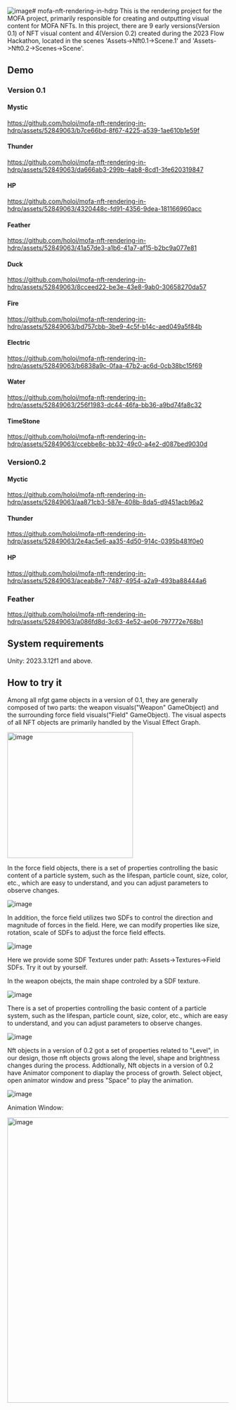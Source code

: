 ![image](https://github.com/holoi/mofa-nft-rendering-in-hdrp/assets/52849063/ef1b5725-7299-4e01-ac72-1858535607d6)# mofa-nft-rendering-in-hdrp
This is the rendering project for the MOFA project, primarily responsible for creating and outputting visual content for MOFA NFTs. In this project, there are 9 early versions(Version 0.1) of NFT visual content and 4(Version 0.2) created during the 2023 Flow Hackathon, located in the scenes 'Assets->Nft0.1->Scene.1' and 'Assets->Nft0.2->Scenes->Scene'.

## Demo
### Version 0.1
#### Mystic


https://github.com/holoi/mofa-nft-rendering-in-hdrp/assets/52849063/b7ce66bd-8f67-4225-a539-1ae610b1e59f


#### Thunder


https://github.com/holoi/mofa-nft-rendering-in-hdrp/assets/52849063/da666ab3-299b-4ab8-8cd1-3fe620319847


#### HP


https://github.com/holoi/mofa-nft-rendering-in-hdrp/assets/52849063/4320448c-fd91-4356-9dea-181166960acc


#### Feather


https://github.com/holoi/mofa-nft-rendering-in-hdrp/assets/52849063/41a57de3-a1b6-41a7-af15-b2bc9a077e81


#### Duck


https://github.com/holoi/mofa-nft-rendering-in-hdrp/assets/52849063/8cceed22-be3e-43e8-9ab0-30658270da57


#### Fire


https://github.com/holoi/mofa-nft-rendering-in-hdrp/assets/52849063/bd757cbb-3be9-4c5f-b14c-aed049a5f84b


#### Electric


https://github.com/holoi/mofa-nft-rendering-in-hdrp/assets/52849063/b6838a9c-0faa-47b2-ac6d-0cb38bc15f69


#### Water


https://github.com/holoi/mofa-nft-rendering-in-hdrp/assets/52849063/256f1983-dc44-46fa-bb36-a9bd74fa8c32


#### TimeStone


https://github.com/holoi/mofa-nft-rendering-in-hdrp/assets/52849063/ccebbe8c-bb32-49c0-a4e2-d087bed9030d



### Version0.2
#### Myctic


https://github.com/holoi/mofa-nft-rendering-in-hdrp/assets/52849063/aa871cb3-587e-408b-8da5-d9451acb96a2


#### Thunder



https://github.com/holoi/mofa-nft-rendering-in-hdrp/assets/52849063/2e4ac5e6-aa35-4d50-914c-0395b481f0e0


#### HP


https://github.com/holoi/mofa-nft-rendering-in-hdrp/assets/52849063/aceab8e7-7487-4954-a2a9-493ba88444a6

### Feather



https://github.com/holoi/mofa-nft-rendering-in-hdrp/assets/52849063/a086fd8d-3c63-4e52-ae06-797772e768b1

## System requirements
Unity: 2023.3.12f1 and above.

## How to try it
Among all nfgt game objects in a version of 0.1, they are generally composed of two parts: the weapon visuals("Weapon" GameObject) and the surrounding force field visuals("Field" GameObject). The visual aspects of all NFT objects are primarily handled by the Visual Effect Graph.

<img width="286" alt="image" src="https://github.com/holoi/mofa-nft-rendering-in-hdrp/assets/52849063/789478da-00ee-42c1-91c4-a5bf6e0d2bbc">

In the force field objects, there is a set of properties controlling the basic content of a particle system, such as the lifespan, particle count, size, color, etc., which are easy to understand, and you can adjust parameters to observe changes. 

![image](https://github.com/holoi/mofa-nft-rendering-in-hdrp/assets/52849063/bfdb1b09-a493-433a-a7ed-5e3dfa617c5b)


In addition, the force field utilizes two SDFs to control the direction and magnitude of forces in the field. Here, we can modify properties like size, rotation, scale of SDFs to adjust the force field effects.

![image](https://github.com/holoi/mofa-nft-rendering-in-hdrp/assets/52849063/7aaa1ccf-0206-4a9b-b3bf-03bcb5160ca4)

Here we provide some SDF Textures under path: Assets->Textures->Field SDFs. Try it out by yourself.

In the weapon obejcts, the main shape controled by a SDF texture.

![image](https://github.com/holoi/mofa-nft-rendering-in-hdrp/assets/52849063/e3d81860-de8e-4132-8ab2-ae7480ae1bd0)

There is a set of properties controlling the basic content of a particle system, such as the lifespan, particle count, size, color, etc., which are easy to understand, and you can adjust parameters to observe changes. 

![image](https://github.com/holoi/mofa-nft-rendering-in-hdrp/assets/52849063/80eb1552-173f-4269-81fc-d69f7cd798ff)

Nft objects in a version of 0.2 got a set of properties related to "Level", in our design, those nft objects grows along the level, shape and brightness changes during the process. Addtionally, Nft objects in a version of 0.2 have Animator component to diaplay the process of growth. Select object, open animator window and press "Space" to play the animation.

![image](https://github.com/holoi/mofa-nft-rendering-in-hdrp/assets/52849063/348d84bc-1822-4b8a-8402-97fb618ca073)

Animation Window:

<img width="649" alt="image" src="https://github.com/holoi/mofa-nft-rendering-in-hdrp/assets/52849063/b5009fda-2f47-4034-a45f-6c93c75e06df">

